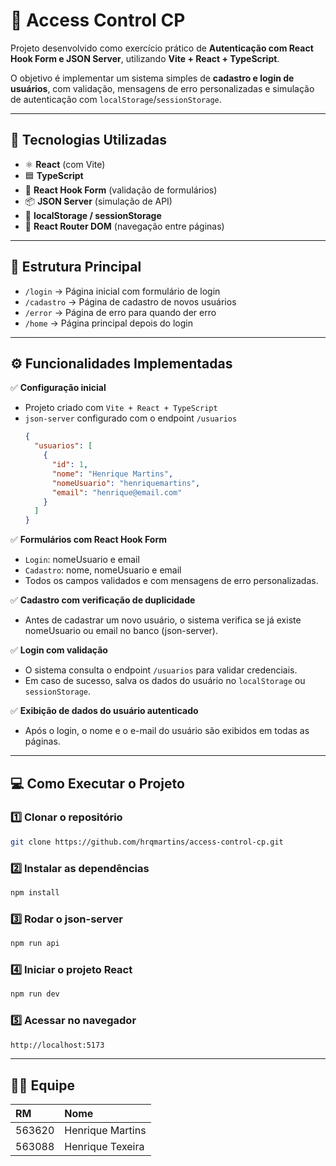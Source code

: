 # 🔐 Access Control CP

Projeto desenvolvido como exercício prático de **Autenticação com React Hook Form e JSON Server**, utilizando **Vite + React + TypeScript**.

O objetivo é implementar um sistema simples de **cadastro e login de usuários**, com validação, mensagens de erro personalizadas e simulação de autenticação com `localStorage`/`sessionStorage`.

---

## 🚀 Tecnologias Utilizadas

- ⚛️ **React** (com Vite)
- 🟦 **TypeScript**
- 🧩 **React Hook Form** (validação de formulários)
- 📦 **JSON Server** (simulação de API)
- 💾 **localStorage / sessionStorage**
- 🧠 **React Router DOM** (navegação entre páginas)

---

## 📁 Estrutura Principal

- `/login` → Página inicial com formulário de login  
- `/cadastro` → Página de cadastro de novos usuários  
- `/error` → Página de erro para quando der erro
- `/home` → Página principal depois do login
---

## ⚙️ Funcionalidades Implementadas

✅ **Configuração inicial**
- Projeto criado com `Vite + React + TypeScript`
- `json-server` configurado com o endpoint `/usuarios`
  ```json
  {
    "usuarios": [
      {
        "id": 1,
        "nome": "Henrique Martins",
        "nomeUsuario": "henriquemartins",
        "email": "henrique@email.com"
      }
    ]
  }

✅ **Formulários com React Hook Form**
- `Login`: nomeUsuario e email
- `Cadastro`: nome, nomeUsuario e email
- Todos os campos validados e com mensagens de erro personalizadas.

✅ **Cadastro com verificação de duplicidade**
- Antes de cadastrar um novo usuário, o sistema verifica se já existe nomeUsuario ou email no banco (json-server).

✅ **Login com validação**
- O sistema consulta o endpoint `/usuarios` para validar credenciais.
- Em caso de sucesso, salva os dados do usuário no `localStorage` ou `sessionStorage`.

✅ **Exibição de dados do usuário autenticado**
- Após o login, o nome e o e-mail do usuário são exibidos em todas as páginas.

---

## 💻 Como Executar o Projeto

### 1️⃣ Clonar o repositório
```bash
git clone https://github.com/hrqmartins/access-control-cp.git
```
### 2️⃣ Instalar as dependências
```bash
npm install
```
### 3️⃣ Rodar o json-server
```bash
npm run api
```
### 4️⃣ Iniciar o projeto React
```bash
npm run dev
```
### 5️⃣ Acessar no navegador
```bash
http://localhost:5173
```

---

## 👨‍💻 Equipe

| RM     | Nome                |
| :----- | :------------------ |
| 563620 | Henrique Martins    |
| 563088 | Henrique Texeira    |